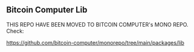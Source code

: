 <h2> Bitcoin Computer Lib </h2>

THIS REPO HAVE BEEN MOVED TO BITCOIN COMPUTER's MONO REPO. Check:

https://github.com/bitcoin-computer/monorepo/tree/main/packages/lib
